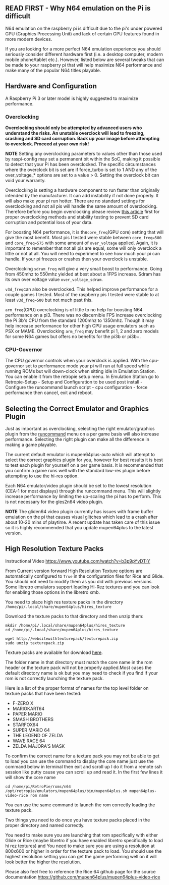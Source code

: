 ## READ FIRST - Why N64 emulation on the Pi is difficult

N64 emulation on the raspberry pi is difficult due to the pi's under powered GPU (Graphics Processing Unit) and lack of certain GPU features found in more modern devices.

If you are looking for a more perfect N64 emulation experience you should seriously consider different hardware first (i.e. a desktop computer, modern mobile phone/tablet etc.). However, listed below are several tweaks that can be made to your raspberry pi that will help maximize N64 performance and make many of the popular N64 titles playable. 

## Hardware and Configuration 

A Raspberry Pi 3 or later model is highly suggested to maximize performance.

### Overclocking

**Overclocking should only be attempted by advanced users who understand the risks. An unstable overclock will lead to freezing, crashing and SD card corruption. Back up your image before attempting to overclock. Proceed at your own risk!**

**NOTE** Setting any overclocking parameters to values other than those used by raspi-config may set a permanent bit within the SoC, making it possible to detect that your Pi has been overclocked. The specific circumstances where the overclock bit is set are if force_turbo is set to 1 AND any of the over_voltage_* options are set to a value > 0. Setting the overclock bit can void your warranty.

Overclocking is setting a hardware component to run faster than originally intended by the manufacturer. It can add instability if not done properly. It will also make your pi run hotter. There are no standard settings for overclocking and not all pis will handle the same amount of overclocking. Therefore before you begin overclocking please review [this article](Overclocking) first for proper overclocking methods and stability testing to prevent SD card corruption and potential loss of your data.

For boosting N64 performance, it is the```core_freq```(GPU core) setting that will give the most benefit. Most pis I tested were stable between ```core_freq=500``` and ```core_freq=575``` with some amount of ```over_voltage``` applied. Again, it is important to remember that not all pis are equal, some will only overclock a little or not at all. You will need to experiment to see how much your pi can handle. If your pi freezes or crashes then your overclock is unstable. 

Overclocking ```sdram_freq``` will give a very small boost to performance. Going from 450mhz to 550mhz yielded at best about a 1FPS increase. Sdram has its own over voltage value ```over_voltage_sdram```. 

```v3d_freq```can also be overclocked. This helped improve performance for a couple games I tested. Most of the raspberry pis I tested were stable to at least ```v3d_freq=500``` but not much past this.

```arm_freq```(CPU) overclocking is of little to no help for boosting N64 performance on a pi3. There was no discernible FPS increase overclocking the Pi 3b's CPU from the standard 1200mhz to 1350mhz. Though it may help increase performance for other high CPU usage emulators such as PSX or MAME. Overclocking ```arm_freq``` may benefit pi 1, 2 and zero models for some N64 games but offers no benefits for the pi3b or pi3b+.

### CPU-Governor

The CPU governor controls when your overclock is applied. With the cpu-governor set to performance mode your pi will run at full speed while running ROMs but will down-clock when sitting idle in Emulation Station. You can enable it from the retropie setup menu. In Emulation Station go to Retropie-Setup - Setup and Configuration to be used post install - Configure the runcommand launch script - cpu configuration - force performance
then cancel, exit and reboot.

## Selecting the Correct Emulator and Graphics Plugin

Just as important as overclocking, selecting the right emulator/graphics plugin from the [runcommand](Runcommand#runcommand-launch-menu) menu on a per game basis will also increase performance. Selecting the right plugin can make all the difference in making a game playable. 

The current default emulator is mupen64plus-auto which will attempt to select the correct graphics plugin for you, however for best results it is best to test each plugin for yourself on a per game basis. It is recommended that you confirm a game runs well with the standard low-res plugin before attempting to use the hi-res option. 

Each N64 emulator/video plugin should be set to the lowest resolution (CEA-1 for most displays) through the runcommand menu. This will slightly increase performance by limiting the up-scaling the pi has to perform. This is not necessary for the gles2n64 video plugin.

**NOTE** The gliden64 video plugin currently has issues with frame buffer emulation on the pi that causes visual glitches which lead to a crash after about 10-20 mins of playtime. A recent update has taken care of this issue so it is highly recommended that you update mupen64plus to the latest version.



## High Resolution Texture Packs
Instructional Video https://www.youtube.com/watch?v=b3p9pYvDT-Y 


From Current version forward High Resolution Texture options are automatically configured to `True` in the configuration files for Rice and Glide.  You should not need to modify them as you did with previous versions.  Some libretro emulators support loading Hi-Rez textures and you can look for enabling those options in the libretro xmb.  


You need to place high res texture packs in the directory `/home/pi/.local/share/mupen64plus/hires_texture`

Download the texture packs to that directory and then unzip them:
```
mkdir /home/pi/.local/share/mupen64plus/hires_texture
cd /home/pi/.local/share/mupen64plus/hires_texture

wget http://websitewithtexturepack/texturepack.zip
sudo unzip texturepack.zip
```

Texture packs are available for download [here](http://textures.emulation64.com/index.php?id=downloads).

The folder name in that directory must match the core name in the rom header or the texture pack will not be properly applied.Most cases the default directory name is ok but you may need to check if you find if your rom is not correctly launching the texture pack. 

Here is a list of the proper format of names for the top level folder on texture packs that have been tested:
- F-ZERO X
- MARIOKART64
- PAPER MARIO
- SMASH BROTHERS
- STARFOX64
- SUPER MARIO 64
- THE LEGEND OF ZELDA
- WAVE RACE 64
- ZELDA MAJORA'S MASK


To confirm the correct name for a texture pack you may not be able to get to load  you can use the command to display the core name just use the command below in terminal then exit and scroll up I do it from a remote ssh session like putty cause you can scroll up and read it.  In the first few lines it will show the core name 
```
cd /home/pi/RetroPie/roms/n64
/opt/retropie/emulators/mupen64plus/bin/mupen64plus.sh mupen64plus-video-rice rom name
```

You can use the same command to launch the rom correctly loading the texture pack. 

Two things you need to do once you have texture packs placed in the proper directory and named correctly. 

You need to make sure you are launching that rom specifically with either Glide or Rice (maybe libretro if you have enabled libretro specifically to load hi rez textures)
and
You need to make sure you are using a resolution at 800x600 or higher in order for the texture pack to load.  You should use the highest resolution setting you can get the game performing well on it will look better the higher the resolution.


Please also feel free to reference the Rice 64 github page for the source documentation 
https://github.com/mupen64plus/mupen64plus-video-rice



